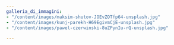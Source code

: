 ```yaml
---
galleria_di_immagini:
- "/content/images/maksim-shutov-JOEvZOTfp64-unsplash.jpg"
- "/content/images/kunj-parekh-H69EgivmCjE-unsplash.jpg"
- "/content/images/pawel-czerwinski-8uZPynIu-rQ-unsplash.jpg"

---
```

